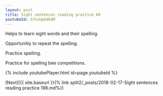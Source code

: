 ```yaml
---
layout: post
title: Sight sentences reading practice 68
youtubeId: S7nsUp6dkAM
---
```

 
 
Helps to learn sight words and their spelling.

Opportunitiy to repeat the spelling. 

Practice spelling. 
 
Practice for spelling bee competitions. 
 
{% include youtubePlayer.html id=page.youtubeId %}
 
 

[Next]({{ site.baseurl }}{% link  split2/_posts/2018-02-17-Sight sentences reading practice 198.md%})
 
